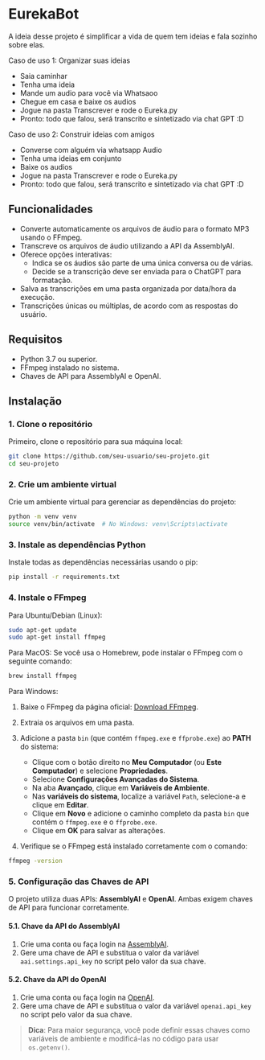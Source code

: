 # EurekaBot

A ideia desse projeto é simplificar a vida de quem tem ideias e fala sozinho sobre elas.

Caso de uso 1: Organizar suas ideias
- Saia caminhar
- Tenha uma ideia
- Mande um audio para você via Whatsaoo
- Chegue em casa e baixe os audios
- Jogue na pasta Transcrever e rode o Eureka.py
- Pronto: todo que falou, será transcrito e sintetizado via chat GPT :D

Caso de uso 2: Construir ideias com amigos
- Converse com alguém via whatsapp Audio
- Tenha uma ideias em conjunto
- Baixe os audios
- Jogue na pasta Transcrever e rode o Eureka.py
- Pronto: todo que falou, será transcrito e sintetizado via chat GPT :D

## Funcionalidades

- Converte automaticamente os arquivos de áudio para o formato MP3 usando o FFmpeg.
- Transcreve os arquivos de áudio utilizando a API da AssemblyAI.
- Oferece opções interativas:
  - Indica se os áudios são parte de uma única conversa ou de várias.
  - Decide se a transcrição deve ser enviada para o ChatGPT para formatação.
- Salva as transcrições em uma pasta organizada por data/hora da execução.
- Transcrições únicas ou múltiplas, de acordo com as respostas do usuário.

## Requisitos

- Python 3.7 ou superior.
- FFmpeg instalado no sistema.
- Chaves de API para AssemblyAI e OpenAI.

## Instalação

### 1. Clone o repositório

Primeiro, clone o repositório para sua máquina local:

```bash
git clone https://github.com/seu-usuario/seu-projeto.git
cd seu-projeto
```

### 2. Crie um ambiente virtual
Crie um ambiente virtual para gerenciar as dependências do projeto:

```bash
python -m venv venv
source venv/bin/activate  # No Windows: venv\Scripts\activate
```

### 3. Instale as dependências Python
Instale todas as dependências necessárias usando o pip:

```bash
pip install -r requirements.txt
```

### 4. Instale o FFmpeg
Para Ubuntu/Debian (Linux):

```bash
sudo apt-get update
sudo apt-get install ffmpeg
```

Para MacOS:
Se você usa o Homebrew, pode instalar o FFmpeg com o seguinte comando:

```bash
brew install ffmpeg
```

Para Windows:
1. Baixe o FFmpeg da página oficial: [Download FFmpeg](https://ffmpeg.org/download.html).

2. Extraia os arquivos em uma pasta.

3. Adicione a pasta `bin` (que contém `ffmpeg.exe` e `ffprobe.exe`) ao **PATH** do sistema:
   - Clique com o botão direito no **Meu Computador** (ou **Este Computador**) e selecione **Propriedades**.
   - Selecione **Configurações Avançadas do Sistema**.
   - Na aba **Avançado**, clique em **Variáveis de Ambiente**.
   - Nas **variáveis do sistema**, localize a variável `Path`, selecione-a e clique em **Editar**.
   - Clique em **Novo** e adicione o caminho completo da pasta `bin` que contém o `ffmpeg.exe` e o `ffprobe.exe`.
   - Clique em **OK** para salvar as alterações.

4. Verifique se o FFmpeg está instalado corretamente com o comando:

```bash
ffmpeg -version
```

### 5. Configuração das Chaves de API
O projeto utiliza duas APIs: **AssemblyAI** e **OpenAI**. Ambas exigem chaves de API para funcionar corretamente.

#### 5.1. Chave da API do AssemblyAI
1. Crie uma conta ou faça login na [AssemblyAI](https://www.assemblyai.com).
2. Gere uma chave de API e substitua o valor da variável `aai.settings.api_key` no script pelo valor da sua chave.

#### 5.2. Chave da API do OpenAI
1. Crie uma conta ou faça login na [OpenAI](https://platform.openai.com/signup).
2. Gere uma chave de API e substitua o valor da variável `openai.api_key` no script pelo valor da sua chave.

> **Dica**: Para maior segurança, você pode definir essas chaves como variáveis de ambiente e modificá-las no código para usar `os.getenv()`.
